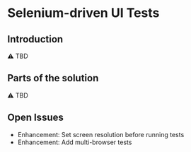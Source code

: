 # Selenium-driven UI Tests

## Introduction

:warning: TBD

## Parts of the solution

:warning: TBD

## Open Issues

* Enhancement: Set screen resolution before running tests
* Enhancement: Add multi-browser tests
